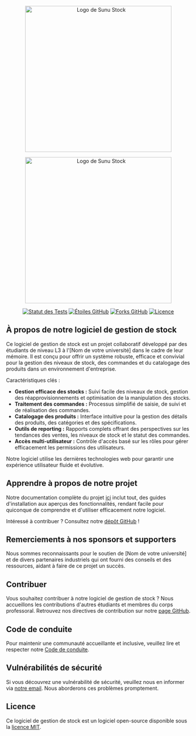 <p align="center"><a href="https://www.sunu-stock.ndiagandiaye.com/" target="_blank"><img src="https://www.sunu-stock.ndiagandiaye.com/wp-content/uploads/2024/04/cropped-sunu_stock_logo-removebg-preview.png" width="400" alt="Logo de Sunu Stock"></a></p>
<p align="center"><a href="https://www.sunu-stock.ndiagandiaye.com/" target="_blank"><img src="https://www.sunu-stock.ndiagandiaye.com/wp-content/uploads/2024/04/cropped-sunu_stock_logo-removebg-preview.png" width="400" alt="Logo de Sunu Stock"></a></p>

<p align="center">
<a href="https://github.com/njaga/SunuStock/actions"><img src="https://github.com/njaga/SunuStock/workflows/tests/badge.svg" alt="Statut des Tests"></a>
<a href="https://github.com/njaga/SunuStock"><img src="https://img.shields.io/github/stars/njaga/SunuStock" alt="Étoiles GitHub"></a>
<a href="https://github.com/njaga/SunuStock"><img src="https://img.shields.io/github/forks/njaga/SunuStock" alt="Forks GitHub"></a>
<a href="https://github.com/njaga/SunuStock"><img src="https://img.shields.io/github/license/njaga/SunuStock" alt="Licence"></a>
</p>

## À propos de notre logiciel de gestion de stock

Ce logiciel de gestion de stock est un projet collaboratif développé par des étudiants de niveau L3 à l'[Nom de votre université] dans le cadre de leur mémoire. Il est conçu pour offrir un système robuste, efficace et convivial pour la gestion des niveaux de stock, des commandes et du catalogage des produits dans un environnement d'entreprise.

Caractéristiques clés :

- **Gestion efficace des stocks :** Suivi facile des niveaux de stock, gestion des réapprovisionnements et optimisation de la manipulation des stocks.
- **Traitement des commandes :** Processus simplifié de saisie, de suivi et de réalisation des commandes.
- **Catalogage des produits :** Interface intuitive pour la gestion des détails des produits, des catégories et des spécifications.
- **Outils de reporting :** Rapports complets offrant des perspectives sur les tendances des ventes, les niveaux de stock et le statut des commandes.
- **Accès multi-utilisateur :** Contrôle d'accès basé sur les rôles pour gérer efficacement les permissions des utilisateurs.

Notre logiciel utilise les dernières technologies web pour garantir une expérience utilisateur fluide et évolutive.

## Apprendre à propos de notre projet

Notre documentation complète du projet [ici](https://github.com/njaga/SunuStock#readme) inclut tout, des guides d'installation aux aperçus des fonctionnalités, rendant facile pour quiconque de comprendre et d'utiliser efficacement notre logiciel.

Intéressé à contribuer ? Consultez notre [dépôt GitHub](https://github.com/njaga/SunuStock) !

## Remerciements à nos sponsors et supporters

Nous sommes reconnaissants pour le soutien de [Nom de votre université] et de divers partenaires industriels qui ont fourni des conseils et des ressources, aidant à faire de ce projet un succès.

## Contribuer

Vous souhaitez contribuer à notre logiciel de gestion de stock ? Nous accueillons les contributions d'autres étudiants et membres du corps professoral. Retrouvez nos directives de contribution sur notre [page GitHub](https://github.com/njaga/SunuStock#contributing).

## Code de conduite

Pour maintenir une communauté accueillante et inclusive, veuillez lire et respecter notre [Code de conduite](https://github.com/njaga/SunuStock#code-of-conduct).

## Vulnérabilités de sécurité

Si vous découvrez une vulnérabilité de sécurité, veuillez nous en informer via [notre email](mailto:sunu-stock@ndiagandiaye.com). Nous aborderons ces problèmes promptement.

## Licence

Ce logiciel de gestion de stock est un logiciel open-source disponible sous la [licence MIT](https://opensource.org/licenses/MIT).

